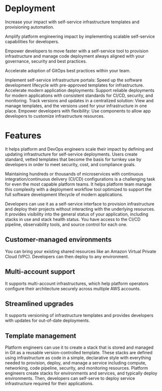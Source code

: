 # Deployment

Increase your impact with self-service infrastructure templates and provisioning automation.

Amplify platform engineering impact by implementing scalable self-service capabilities for developers.

Empower developers to move faster with a self-service tool to provision infrastructure and manage code deployment always aligned with your governance, security and best practices.

Accelerate adoption of GitOps best practices within your team.


Implement self-service infrastructure portals: Speed up the software development lifecycle with pre-approved templates for infrastructure.
Accelerate modern application deployments: Support reliable deployments for modern applications with consistent standards for CI/CD, security, and monitoring.
Track versions and updates in a centralized solution: View and manage templates, and the versions used for your infrastructure in one place.
Empower developers with flexibility: Use components to allow app developers to customize infrastructure resources.

# Features

It helps platform and DevOps engineers scale their impact by defining and updating infrastructure for self-service deployments. Users create standard, vetted templates that become the basis for turnkey use by developers in order to meet security, cost, and compliance goals.

Maintaining hundreds or thousands of microservices with continuous integration/continuous delivery (CI/CD) configurations is a challenging task for even the most capable platform teams. It helps platform team manage this complexity with a deployment workflow tool optimized to support the full software development lifecycle of modern applications.

Developers can use it as a self-service interface to provision infrastructure and deploy their projects without interacting with the underlying resources. It provides visibility into the general status of your application, including stacks in use and stack health status. You have access to the CI/CD pipeline, observability tools, and source control for each one.

## Customer-managed environments

You can bring your existing shared resources like an Amazon Virtual Private Cloud (VPC). Developers can then deploy to any environment.

## Multi-account support

It supports multi-account infrastructures, which help platform operators configure their architecture securely across multiple AWS accounts.

## Streamlined upgrades

It supports versioning of infrastructure templates and provides developers with updates for out-of-date deployments.

## Template management

Platform engineers can use it to create a stack that is stored and managed in Git as a reusable version-controlled template. These stacks are defined using infrastructure as code in a simple, declarative style with everything needed to provision, deploy, and manage a service including compute, networking, code pipeline, security, and monitoring resources. Platform engineers create stacks for environments and services, and typically deploy environments. Then, developers can self-serve to deploy service infrastructure required for their applications.
